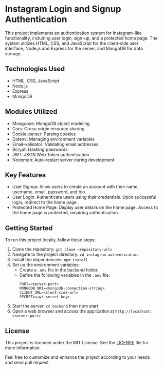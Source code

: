 # Instagram Login and Signup Authentication

This project implements an authentication system for Instagram-like functionality, including user login, sign-up, and a protected home page. The system utilizes HTML, CSS, and JavaScript for the client-side user interface, Node.js and Express for the server, and MongoDB for data storage.

## Technologies Used
- HTML, CSS, JavaScript
- Node.js
- Express
- MongoDB

## Modules Utilized
- Mongoose: MongoDB object modeling
- Cors: Cross-origin resource sharing
- Cookie-parser: Parsing cookies
- Dotenv: Managing environment variables
- Email-validator: Validating email addresses
- Bcrypt: Hashing passwords
- JWT: JSON Web Token authentication
- Nodemon: Auto-restart server during development

## Key Features
- User Signup: Allow users to create an account with their name, username, email, password, and bio.
- User Login: Authenticate users using their credentials. Upon successful login, redirect to the home page.
- Protected Home Page: Display user details on the home page. Access to the home page is protected, requiring authentication.

## Getting Started
To run this project locally, follow these steps:

1. Clone the repository: `git clone <repository-url>`
2. Navigate to the project directory: `cd instagram-authentication`
3. Install the dependencies: `npm install`
4. Set up the environment variables:
   - Create a `.env` file in the backend folder.
   - Define the following variables in the `.env` file:
     ```
     PORT=<server-port>
     MONGODB_URI=<mongodb-connection-string>
     CLIENT_URL=<clent-side-url>
     SECRET=<jwt-secret-key>
     ```
5. Start the server: `cd backend` then npm start
6. Open a web browser and access the application at `http://localhost:<server-port>`

## License
This project is licensed under the MIT License. See the [LICENSE](LICENSE) file for more information.

Feel free to customize and enhance the project according to your needs and send pull request